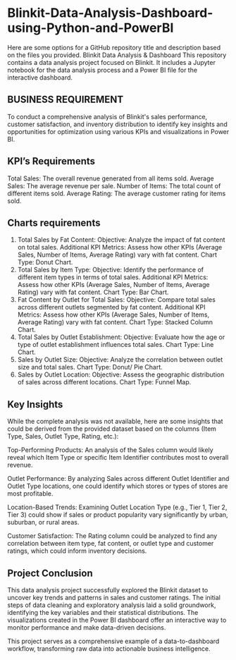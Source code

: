 # Blinkit-Data-Analysis-Dashboard-using-Python-and-PowerBI
Here are some options for a GitHub repository title and description based on the files you provided.  Blinkit Data Analysis &amp; Dashboard This repository contains a data analysis project focused on Blinkit. It includes a Jupyter notebook for the data analysis process and a Power BI file for the interactive dashboard.

## BUSINESS REQUIREMENT

To conduct a comprehensive analysis of Blinkit's sales performance, customer satisfaction, and inventory distribution to identify key insights and opportunities for optimization using various KPIs and visualizations in Power BI.

## KPI’s Requirements

Total Sales: The overall revenue generated from all items sold.
Average Sales: The average revenue per sale.
Number of Items: The total count of different items sold.
Average Rating: The average customer rating for items sold. 

## Charts requirements

1. Total Sales by Fat Content:
	Objective: Analyze the impact of fat content on total sales.
	Additional KPI Metrics: Assess how other KPIs (Average Sales, Number of Items, Average Rating) vary with fat content.
	Chart Type: Donut Chart.
2. Total Sales by Item Type:
	Objective: Identify the performance of different item types in terms of total sales.
	Additional KPI Metrics: Assess how other KPIs (Average Sales, Number of Items, Average Rating) vary with fat content.
	Chart Type: Bar Chart.
3. Fat Content by Outlet for Total Sales:
	Objective: Compare total sales across different outlets segmented by fat content.
	Additional KPI Metrics: Assess how other KPIs (Average Sales, Number of Items, Average Rating) vary with fat content.
	Chart Type: Stacked Column Chart.
4. Total Sales by Outlet Establishment:
	Objective: Evaluate how the age or type of outlet establishment influences total sales.
	Chart Type: Line Chart.
5. Sales by Outlet Size:
	Objective: Analyze the correlation between outlet size and total sales.
	Chart Type: Donut/ Pie Chart.
6. Sales by Outlet Location:
	Objective: Assess the geographic distribution of sales across different locations.
	Chart Type: Funnel Map.


## Key Insights
While the complete analysis was not available, here are some insights that could be derived from the provided dataset based on the columns (Item Type, Sales, Outlet Type, Rating, etc.):

Top-Performing Products: An analysis of the Sales column would likely reveal which Item Type or specific Item Identifier contributes most to overall revenue.

Outlet Performance: By analyzing Sales across different Outlet Identifier and Outlet Type locations, one could identify which stores or types of stores are most profitable.

Location-Based Trends: Examining Outlet Location Type (e.g., Tier 1, Tier 2, Tier 3) could show if sales or product popularity vary significantly by urban, suburban, or rural areas.

Customer Satisfaction: The Rating column could be analyzed to find any correlation between item type, fat content, or outlet type and customer ratings, which could inform inventory decisions.

## Project Conclusion

This data analysis project successfully explored the Blinkit dataset to uncover key trends and patterns in sales and customer ratings. The initial steps of data cleaning and exploratory analysis laid a solid groundwork, identifying the key variables and their statistical distributions. The visualizations created in the Power BI dashboard offer an interactive way to monitor performance and make data-driven decisions.

This project serves as a comprehensive example of a data-to-dashboard workflow, transforming raw data into actionable business intelligence.
